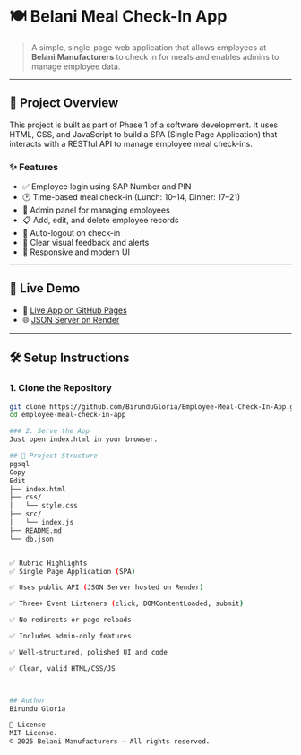 # 🍽️ Belani Meal Check-In App

> A simple, single-page web application that allows employees at **Belani Manufacturers** to check in for meals and enables admins to manage employee data.

---

## 🧩 Project Overview

This project is built as part of Phase 1 of a software development. It uses HTML, CSS, and JavaScript to build a SPA (Single Page Application) that interacts with a RESTful API to manage employee meal check-ins.

### ✨ Features

- ✅ Employee login using SAP Number and PIN  
- 🕑 Time-based meal check-in (Lunch: 10–14, Dinner: 17–21)  
- 🔐 Admin panel for managing employees  
- 📋 Add, edit, and delete employee records  
- 🚪 Auto-logout on check-in  
- 🧠 Clear visual feedback and alerts  
- 🎨 Responsive and modern UI  

---

## 🚀 Live Demo

- 🔗 [Live App on GitHub Pages](https://birundugloria.github.io/Employee-Meal-Check-In-App/)  
- 🌐 [JSON Server on Render](https://json-server-4866.onrender.com/employees)

---

## 🛠️ Setup Instructions

### 1. Clone the Repository

```bash
git clone https://github.com/BirunduGloria/Employee-Meal-Check-In-App.git
cd employee-meal-check-in-app

### 2. Serve the App
Just open index.html in your browser.

## 📂 Project Structure
pgsql
Copy
Edit
├── index.html
├── css/
│   └── style.css
├── src/
│   └── index.js
├── README.md
└── db.json 


✅ Rubric Highlights
✅ Single Page Application (SPA)

✅ Uses public API (JSON Server hosted on Render)

✅ Three+ Event Listeners (click, DOMContentLoaded, submit)

✅ No redirects or page reloads

✅ Includes admin-only features

✅ Well-structured, polished UI and code

✅ Clear, valid HTML/CSS/JS



## Author
Birundu Gloria

📃 License
MIT License.
© 2025 Belani Manufacturers – All rights reserved.

